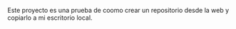 Este proyecto es una prueba de coomo crear un repositorio desde la web y copiarlo a mi escritorio local.
